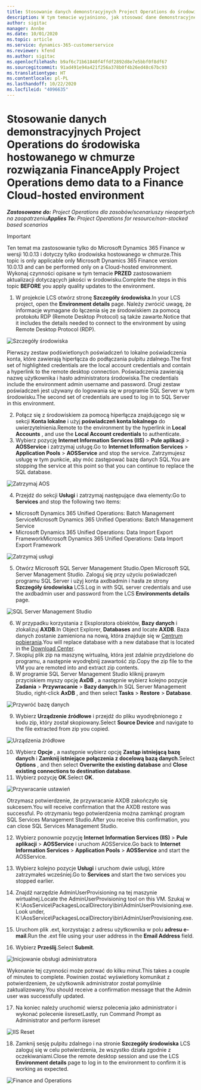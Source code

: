 ```yaml
---
title: Stosowanie danych demonstracyjnych Project Operations do środowiska hostowanego w chmurze rozwiązania Finance
description: W tym temacie wyjaśniono, jak stosować dane demonstracyjne pochodzące z Project Operations w środowisku w chmurze Dynamics 365 Finance.
author: sigitac
manager: Annbe
ms.date: 10/01/2020
ms.topic: article
ms.service: dynamics-365-customerservice
ms.reviewer: kfend
ms.author: sigitac
ms.openlocfilehash: b9af6c71b61840f4ffdf2892d8e7e5bbf0f8df67
ms.sourcegitcommit: 91ad491e94a421f256a378b0f4b26ed48c67bc93
ms.translationtype: HT
ms.contentlocale: pl-PL
ms.lasthandoff: 10/22/2020
ms.locfileid: "4096635"
---
```

# <a name="apply-project-operations-demo-data-to-a-finance-cloud-hosted-environment"></a><span data-ttu-id="4368d-103">Stosowanie danych demonstracyjnych Project Operations do środowiska hostowanego w chmurze rozwiązania Finance</span><span class="sxs-lookup"><span data-stu-id="4368d-103">Apply Project Operations demo data to a Finance Cloud-hosted environment</span></span>

<span data-ttu-id="4368d-104">_**Zastosowane do:** Project Operations dla zasobów/scenariuszy nieopartych na zaopatrzeniu_</span><span class="sxs-lookup"><span data-stu-id="4368d-104">_**Applies To:** Project Operations for resource/non-stocked based scenarios_</span></span>

> [!IMPORTANT]
> <span data-ttu-id="4368d-105">Ten temat ma zastosowanie tylko do Microsoft Dynamics 365 Finance w wersji 10.0.13 i dotyczy tylko środowiska hostowanego w chmurze.</span><span class="sxs-lookup"><span data-stu-id="4368d-105">This topic is only applicable only Microsoft Dynamics 365 Finance version 10.0.13 and can be performed only on a Cloud-hosted environment.</span></span> <span data-ttu-id="4368d-106">Wykonaj czynności opisane w tym temacie **PRZED** zastosowaniem aktualizacji dotyczących jakości w środowisku.</span><span class="sxs-lookup"><span data-stu-id="4368d-106">Complete the steps in this topic **BEFORE** you apply quality updates to the environment.</span></span>

1. <span data-ttu-id="4368d-107">W projekcie LCS otwórz stronę **Szczegóły środowiska**.</span><span class="sxs-lookup"><span data-stu-id="4368d-107">In your LCS project, open the **Environment details** page.</span></span> <span data-ttu-id="4368d-108">Należy zwrócić uwagę, że informacje wymagane do łączenia się ze środowiskiem za pomocą protokołu RDP (Remote Desktop Protocol) są także zawarte.</span><span class="sxs-lookup"><span data-stu-id="4368d-108">Notice that it includes the details needed to connect to the environment by using Remote Desktop Protocol (RDP).</span></span>

![Szczegóły środowiska ](./media/1EnvironmentDetails.png)

<span data-ttu-id="4368d-110">Pierwszy zestaw podświetlonych poświadczeń to lokalne poświadczenia konta, które zawierają hiperłącza do podłączania pulpitu zdalnego.</span><span class="sxs-lookup"><span data-stu-id="4368d-110">The first set of highlighted credentials are the local account credentials and contain a hyperlink to the remote desktop connection.</span></span> <span data-ttu-id="4368d-111">Poświadczenia zawierają nazwę użytkownika i hasło administratora środowiska.</span><span class="sxs-lookup"><span data-stu-id="4368d-111">The credentials include the environment admin username and password.</span></span> <span data-ttu-id="4368d-112">Drugi zestaw poświadczeń jest używany do logowania się w programie SQL Server w tym środowisku.</span><span class="sxs-lookup"><span data-stu-id="4368d-112">The second set of credentials are used to log in to SQL Server in this environment.</span></span>

2. <span data-ttu-id="4368d-113">Połącz się z środowiskiem za pomocą hiperłącza znajdującego się w sekcji **Konta lokalne** i użyj **poświadczeń konta lokalnego** do uwierzytelnienia.</span><span class="sxs-lookup"><span data-stu-id="4368d-113">Remote to the environment by the hyperlink in **Local Accounts** , and use the **Local Account credentials** to authenticate.</span></span>
3. <span data-ttu-id="4368d-114">Wybierz pozycję **Internet Information Services (IIS)** > **Pule aplikacji** > **AOSService** i zatrzymaj usługę.</span><span class="sxs-lookup"><span data-stu-id="4368d-114">Go to **Internet Information Services** > **Application Pools** > **AOSService** and stop the service.</span></span> <span data-ttu-id="4368d-115">Zatrzymujesz usługę w tym punkcie, aby móc zastępować bazę danych SQL.</span><span class="sxs-lookup"><span data-stu-id="4368d-115">You are stopping the service at this point so that you can continue to replace the SQL database.</span></span>

![Zatrzymaj AOS](./media/2StopAOS.png)

4. <span data-ttu-id="4368d-117">Przejdź do sekcji **Usługi** i zatrzymaj następujące dwa elementy:</span><span class="sxs-lookup"><span data-stu-id="4368d-117">Go to **Services** and stop the following two items:</span></span>

- <span data-ttu-id="4368d-118">Microsoft Dynamics 365 Unified Operations: Batch Management Service</span><span class="sxs-lookup"><span data-stu-id="4368d-118">Microsoft Dynamics 365 Unified Operations: Batch Management Service</span></span>
- <span data-ttu-id="4368d-119">Microsoft Dynamics 365 Unified Operations: Data Import Export Framework</span><span class="sxs-lookup"><span data-stu-id="4368d-119">Microsoft Dynamics 365 Unified Operations: Data Import Export Framework</span></span>

![Zatrzymaj usługi](./media/3StopServices.png)

5. <span data-ttu-id="4368d-121">Otwórz Microsoft SQL Server Management Studio.</span><span class="sxs-lookup"><span data-stu-id="4368d-121">Open Microsoft SQL Server Management Studio.</span></span> <span data-ttu-id="4368d-122">Zaloguj się przy użyciu poświadczeń programu SQL Server i użyj konta axdbadmin i hasła ze strony **Szczegóły środowiska** LCS.</span><span class="sxs-lookup"><span data-stu-id="4368d-122">Log in with SQL server credentials and use the axdbadmin user and password from the LCS **Environments details** page.</span></span>

![SQL Server Management Studio](./media/4SSMS.png)

6. <span data-ttu-id="4368d-124">W przypadku korzystania z Eksploratora obiektów, **Bazy danych** i zlokalizuj **AXDB**.</span><span class="sxs-lookup"><span data-stu-id="4368d-124">In Object Explorer, **Databases** and locate **AXDB**.</span></span> <span data-ttu-id="4368d-125">Baza danych zostanie zamieniona na nową, która znajduje się w [Centrum pobierania](https://download.microsoft.com/download/1/a/3/1a314bd2-b082-4a87-abdc-1ba26c92b63d/ProjOpsDemoDataFOGARelease.zip).</span><span class="sxs-lookup"><span data-stu-id="4368d-125">You will replace database with a new database that is located in the [Download Center](https://download.microsoft.com/download/1/a/3/1a314bd2-b082-4a87-abdc-1ba26c92b63d/ProjOpsDemoDataFOGARelease.zip).</span></span> 
7. <span data-ttu-id="4368d-126">Skopiuj plik zip na maszynę wirtualną, która jest zdalnie przydzielone do programu, a następnie wyodrębnij zawartość zip.</span><span class="sxs-lookup"><span data-stu-id="4368d-126">Copy the zip file to the VM you are remoted into and extract zip contents.</span></span>
8. <span data-ttu-id="4368d-127">W programie SQL Server Management Studio kliknij prawym przyciskiem myszy opcję **AxDB** , a następnie wybierz kolejno pozycje **Zadania** > **Przywracanie** > **Bazy danych**.</span><span class="sxs-lookup"><span data-stu-id="4368d-127">In SQL Server Management Studio, right-click **AxDB** , and then select **Tasks** > **Restore** > **Database**.</span></span>

![Przywróć bazę danych](./media/5RestoreDatabase.png)

9. <span data-ttu-id="4368d-129">Wybierz **Urządzenie źródłowe** i przejdź do pliku wyodrębnionego z kodu zip, który został skopiowany.</span><span class="sxs-lookup"><span data-stu-id="4368d-129">Select **Source Device** and navigate to the file extracted from zip you copied.</span></span>

![Urządzenia źródłowe](./media/6SourceDevice.png)

10. <span data-ttu-id="4368d-131">Wybierz **Opcje** , a następnie wybierz opcję **Zastąp istniejącą bazę danych** i **Zamknij istniejące połączenia z docelową bazą danych**.</span><span class="sxs-lookup"><span data-stu-id="4368d-131">Select **Options** , and then select **Overwrite the existing database** and **Close existing connections to destination database**.</span></span> 
11. <span data-ttu-id="4368d-132">Wybierz pozycję **OK**.</span><span class="sxs-lookup"><span data-stu-id="4368d-132">Select **OK**.</span></span>

![Przywracanie ustawień](./media/7RestoreSetting.png)

<span data-ttu-id="4368d-134">Otrzymasz potwierdzenie, że przywracanie AXDB zakończyło się sukcesem.</span><span class="sxs-lookup"><span data-stu-id="4368d-134">You will receive confirmation that the AXDB restore was successful.</span></span> <span data-ttu-id="4368d-135">Po otrzymaniu tego potwierdzenia można zamknąć program SQL Services Management Studio.</span><span class="sxs-lookup"><span data-stu-id="4368d-135">After you receive this confirmation, you can close SQL Services Management Studio.</span></span>

12. <span data-ttu-id="4368d-136">Wybierz ponownie pozycję **Internet Information Services (IIS)** > **Pule aplikacji** > **AOSService** i uruchom AOSService.</span><span class="sxs-lookup"><span data-stu-id="4368d-136">Go back to **Internet Information Services** > **Application Pools** > **AOSService** and start the AOSService.</span></span>
13. <span data-ttu-id="4368d-137">Wybierz kolejno pozycje **Usługi** i uruchom dwie usługi, które zatrzymałeś wcześniej.</span><span class="sxs-lookup"><span data-stu-id="4368d-137">Go to **Services** and start the two services you stopped earlier.</span></span>

14. <span data-ttu-id="4368d-138">Znajdź narzędzie AdminUserProvisioning na tej maszynie wirtualnej.</span><span class="sxs-lookup"><span data-stu-id="4368d-138">Locate the AdminUserProvisioning tool on this VM.</span></span> <span data-ttu-id="4368d-139">Szukaj w K:\AosService\PackagesLocalDirectory\bin\AdminUserProvisioning.exe.</span><span class="sxs-lookup"><span data-stu-id="4368d-139">Look under, K:\AosService\PackagesLocalDirectory\bin\AdminUserProvisioning.exe.</span></span>
15. <span data-ttu-id="4368d-140">Uruchom plik .ext, korzystając z adresu użytkownika w polu **adresu e-mail**.</span><span class="sxs-lookup"><span data-stu-id="4368d-140">Run the .ext file using your user address in the **Email Address** field.</span></span> 
16. <span data-ttu-id="4368d-141">Wybierz **Prześlij**.</span><span class="sxs-lookup"><span data-stu-id="4368d-141">Select **Submit**.</span></span>

![Inicjowanie obsługi administratora](./media/8AdminUserProvisioning.png)

<span data-ttu-id="4368d-143">Wykonanie tej czynności może potrwać do kilku minut.</span><span class="sxs-lookup"><span data-stu-id="4368d-143">This takes a couple of minutes to complete.</span></span> <span data-ttu-id="4368d-144">Powinien zostać wyświetlony komunikat z potwierdzeniem, że użytkownik administrator został pomyślnie zaktualizowany.</span><span class="sxs-lookup"><span data-stu-id="4368d-144">You should receive a confirmation message that the Admin user was successfully updated.</span></span>

17. <span data-ttu-id="4368d-145">Na koniec należy uruchomić wiersz polecenia jako administrator i wykonać polecenie iisreset</span><span class="sxs-lookup"><span data-stu-id="4368d-145">Lastly, run Command Prompt as Administrator and perform iisreset</span></span>

![IIS Reset](./media/9IISReset.png)

18. <span data-ttu-id="4368d-147">Zamknij sesję pulpitu zdalnego i na stronie **Szczegóły środowiska** LCS zaloguj się w celu potwierdzenia, że wszystko działa zgodnie z oczekiwaniami.</span><span class="sxs-lookup"><span data-stu-id="4368d-147">Close the remote desktop session and use the LCS **Environment details** page to log in to the environment to confirm it is working as expected.</span></span>

![Finance and Operations](./media/10FinanceAndOperations.png)
